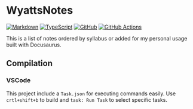 # WyattsNotes

[![Markdown](https://img.shields.io/badge/markdown-%23000000.svg?style=for-the-badge&logo=markdown&logoColor=white)](https://img.shields.io/badge/markdown-%23000000.svg?style=for-the-badge&logo=markdown&logoColor=white)
[![TypeScript](https://img.shields.io/badge/typescript-%23007ACC.svg?style=for-the-badge&logo=typescript&logoColor=white)](https://img.shields.io/badge/typescript-%23007ACC.svg?style=for-the-badge&logo=typescript&logoColor=white)
[![GitHub](https://img.shields.io/badge/github-%23121011.svg?style=for-the-badge&logo=github&logoColor=white)](https://img.shields.io/badge/github-%23121011.svg?style=for-the-badge&logo=github&logoColor=white)
[![GitHub Actions](https://img.shields.io/badge/github%20actions-%232671E5.svg?style=for-the-badge&logo=githubactions&logoColor=white)](https://img.shields.io/badge/github%20actions-%232671E5.svg?style=for-the-badge&logo=githubactions&logoColor=white)

This is a list of notes ordered by syllabus or added for my personal usage built with Docusaurus.

## Compilation

### VSCode

This project include a `Task.json` for executing commands easily. Use `crtl+shift+b` to build and `task: Run Task` to select specific tasks.
